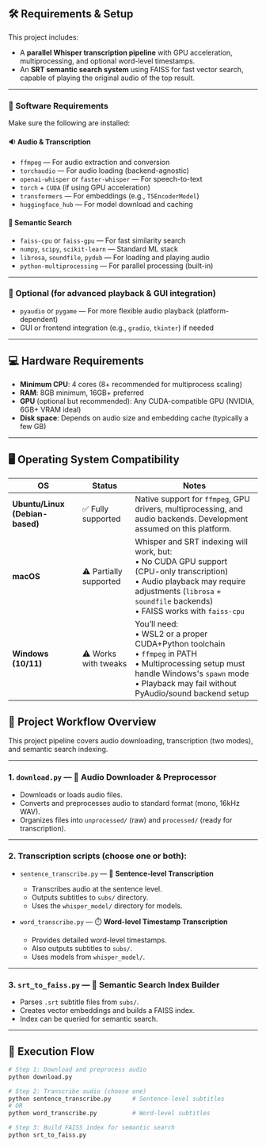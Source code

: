 ## 🛠️ Requirements & Setup

This project includes:

* A **parallel Whisper transcription pipeline** with GPU acceleration, multiprocessing, and optional word-level timestamps.
* An **SRT semantic search system** using FAISS for fast vector search, capable of playing the original audio of the top result.

---

### 🔧 Software Requirements

Make sure the following are installed:

#### 🔉 Audio & Transcription

* `ffmpeg` — For audio extraction and conversion
* `torchaudio` — For audio loading (backend-agnostic)
* `openai-whisper` or `faster-whisper` — For speech-to-text
* `torch` + `CUDA` (if using GPU acceleration)
* `transformers` — For embeddings (e.g., `T5EncoderModel`)
* `huggingface_hub` — For model download and caching

#### 🧠 Semantic Search

* `faiss-cpu` or `faiss-gpu` — For fast similarity search
* `numpy`, `scipy`, `scikit-learn` — Standard ML stack
* `librosa`, `soundfile`, `pydub` — For loading and playing audio
* `python-multiprocessing` — For parallel processing (built-in)

---

### 📂 Optional (for advanced playback & GUI integration)

* `pyaudio` or `pygame` — For more flexible audio playback (platform-dependent)
* GUI or frontend integration (e.g., `gradio`, `tkinter`) if needed

---

## 💻 Hardware Requirements

* **Minimum CPU**: 4 cores (8+ recommended for multiprocess scaling)
* **RAM**: 8GB minimum, 16GB+ preferred
* **GPU** (optional but recommended): Any CUDA-compatible GPU (NVIDIA, 6GB+ VRAM ideal)
* **Disk space**: Depends on audio size and embedding cache (typically a few GB)

---

## 🖥️ Operating System Compatibility

| OS                              | Status                 | Notes                                                                                                                                                                                                       |
| ------------------------------- | ---------------------- | ----------------------------------------------------------------------------------------------------------------------------------------------------------------------------------------------------------- |
| **Ubuntu/Linux (Debian-based)** | ✅ Fully supported      | Native support for `ffmpeg`, GPU drivers, multiprocessing, and audio backends. Development assumed on this platform.                                                                                        |
| **macOS**                       | ⚠️ Partially supported | Whisper and SRT indexing will work, but:<br>• No CUDA GPU support (CPU-only transcription)<br>• Audio playback may require adjustments (`librosa` + `soundfile` backends)<br>• FAISS works with `faiss-cpu` |
| **Windows (10/11)**             | ⚠️ Works with tweaks   | You’ll need:<br>• WSL2 or a proper CUDA+Python toolchain<br>• `ffmpeg` in PATH<br>• Multiprocessing setup must handle Windows's `spawn` mode<br>• Playback may fail without PyAudio/sound backend setup     |



## 🧭 Project Workflow Overview

This project pipeline covers audio downloading, transcription (two modes), and semantic search indexing.

---

### 1. `download.py` — 🔽 **Audio Downloader & Preprocessor**

* Downloads or loads audio files.
* Converts and preprocesses audio to standard format (mono, 16kHz WAV).
* Organizes files into `unprocessed/` (raw) and `processed/` (ready for transcription).

---

### 2. Transcription scripts (choose one or both):

* `sentence_transcribe.py` — 🧵 **Sentence-level Transcription**

  * Transcribes audio at the sentence level.
  * Outputs subtitles to `subs/` directory.
  * Uses the `whisper_model/` directory for models.

* `word_transcribe.py` — ⏱️ **Word-level Timestamp Transcription**

  * Provides detailed word-level timestamps.
  * Also outputs subtitles to `subs/`.
  * Uses models from `whisper_model/`.

---

### 3. `srt_to_faiss.py` — 🧠 **Semantic Search Index Builder**

* Parses `.srt` subtitle files from `subs/`.
* Creates vector embeddings and builds a FAISS index.
* Index can be queried for semantic search.

---

## 🧱 Execution Flow

```bash
# Step 1: Download and preprocess audio
python download.py

# Step 2: Transcribe audio (choose one)
python sentence_transcribe.py      # Sentence-level subtitles
# OR
python word_transcribe.py          # Word-level subtitles

# Step 3: Build FAISS index for semantic search
python srt_to_faiss.py
```
